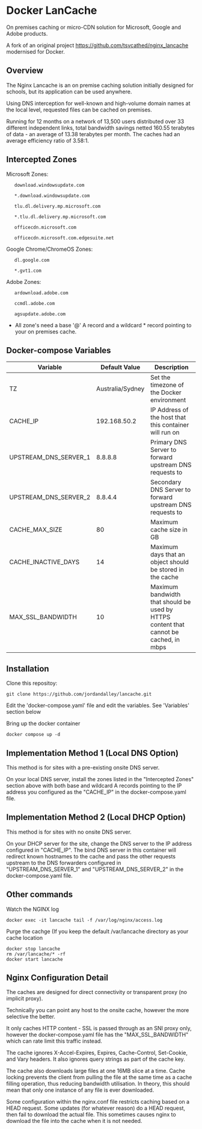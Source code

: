 # Docker LanCache

On premises caching or micro-CDN solution for Microsoft, Google and Adobe products.

A fork of an original project https://github.com/tsvcathed/nginx_lancache modernised for Docker.

## Overview

The Nginx Lancache is an on premise caching solution initially designed for schools, but its application can be used anywhere.

Using DNS interception for well-known and high-volume domain names at the local level, requested files can be cached on premises.

Running for 12 months on a network of 13,500 users distributed over 33 different independent links, total bandwidth savings netted 160.55 terabytes of data - an average of 13.38 terabytes per month. The caches had an average efficiency ratio of 3.58:1.

## Intercepted Zones

Microsoft Zones:

       download.windowsupdate.com
       
       *.download.windowsupdate.com
       
       tlu.dl.delivery.mp.microsoft.com
       
       *.tlu.dl.delivery.mp.microsoft.com
       
       officecdn.microsoft.com
       
       officecdn.microsoft.com.edgesuite.net

Google Chrome/ChromeOS Zones:

       dl.google.com
       
       *.gvt1.com

Adobe Zones:

       ardownload.adobe.com
       
       ccmdl.adobe.com
       
       agsupdate.adobe.com
	   

* All zone's need a base '@' A record and a wildcard * record pointing to your on premises cache.

## Docker-compose Variables

Variable  | Default Value | Description
------------- | ------------- | -------------
TZ | Australia/Sydney | Set the timezone of the Docker environment
CACHE_IP | 192.168.50.2 | IP Address of the host that this container will run on
UPSTREAM_DNS_SERVER_1 | 8.8.8.8 | Primary DNS Server to forward upstream DNS requests to
UPSTREAM_DNS_SERVER_2 | 8.8.4.4 | Secondary DNS Server to forward upstream DNS requests to
CACHE_MAX_SIZE | 80 | Maximum cache size in GB
CACHE_INACTIVE_DAYS | 14 | Maximum days that an object should be stored in the cache
MAX_SSL_BANDWIDTH | 10 | Maximum bandwidth that should be used by HTTPS content that cannot be cached, in mbps

## Installation

Clone this repositoy:

	git clone https://github.com/jordandalley/lancache.git

Edit the 'docker-compose.yaml' file and edit the variables. See 'Variables' section below

Bring up the docker container

	docker compose up -d

## Implementation Method 1 (Local DNS Option)

This method is for sites with a pre-existing onsite DNS server.

On your local DNS server, install the zones listed in the "Intercepted Zones" section above with both base and wildcard A records pointing to the IP address you configured as the "CACHE_IP" in the docker-compose.yaml file.

## Implementation Method 2 (Local DHCP Option)

This method is for sites with no onsite DNS server.

On your DHCP server for the site, change the DNS server to the IP address configured in "CACHE_IP". The bind DNS server in this container will redirect known hostnames to the cache and pass the other requests upstream to the DNS forwarders configured in "UPSTREAM_DNS_SERVER_1" and "UPSTREAM_DNS_SERVER_2" in the docker-compose.yaml file.

## Other commands

Watch the NGINX log

	docker exec -it lancache tail -f /var/log/nginx/access.log

Purge the cachge (If you keep the default /var/lancache directory as your cache location

	docker stop lancache
	rm /var/lancache/* -rf
	docker start lancache

## Nginx Configuration Detail

The caches are designed for direct connectivity or transparent proxy (no implicit proxy).

Technically you can point any host to the onsite cache, however the more selective the better.

It only caches HTTP content - SSL is passed through as an SNI proxy only, however the docker-compose.yaml file has the "MAX_SSL_BANDWIDTH" which can rate limit this traffic instead.

The cache ignores X-Accel-Expires, Expires, Cache-Control, Set-Cookie, and Vary headers. It also ignores query strings as part of the cache key.

The cache also downloads large files at one 16MB slice at a time. Cache locking prevents the client from pulling the file at the same time as a cache filling operation, thus reducing bandwidth utilisation. In theory, this should mean that only one instance of any file is ever downloaded.

Some configuration within the nginx.conf file restricts caching based on a HEAD request. Some updates (for whatever reason) do a HEAD request, then fail to download the actual file. This sometimes causes nginx to download the file into the cache when it is not needed.

